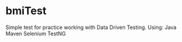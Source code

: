 # bmiTest

Simple test for practice working with Data Driven Testing.
Using:
  Java
  Maven
  Selenium
  TestNG
